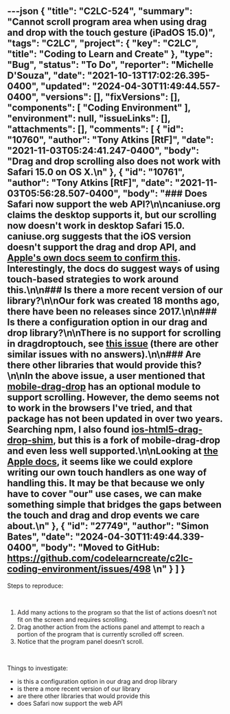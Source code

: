 ---json
{
  "title": "C2LC-524",
  "summary": "Cannot scroll program area when using drag and drop with the touch gesture (iPadOS 15.0)",
  "tags": "C2LC",
  "project": {
    "key": "C2LC",
    "title": "Coding to Learn and Create"
  },
  "type": "Bug",
  "status": "To Do",
  "reporter": "Michelle D'Souza",
  "date": "2021-10-13T17:02:26.395-0400",
  "updated": "2024-04-30T11:49:44.557-0400",
  "versions": [],
  "fixVersions": [],
  "components": [
    "Coding Environment"
  ],
  "environment": null,
  "issueLinks": [],
  "attachments": [],
  "comments": [
    {
      "id": "10760",
      "author": "Tony Atkins [RtF]",
      "date": "2021-11-03T05:24:41.247-0400",
      "body": "Drag and drop scrolling also does not work with Safari 15.0 on OS X.\n"
    },
    {
      "id": "10761",
      "author": "Tony Atkins [RtF]",
      "date": "2021-11-03T05:56:28.507-0400",
      "body": "### Does Safari now support the web API?\n\ncaniuse.org claims the desktop supports it, but our scrolling now doesn't work in desktop Safari 15.0.  caniuse.org suggests that the iOS version doesn't support the drag and drop API, and [Apple's own docs seem to confirm this](https://developer.apple.com/library/archive/documentation/AppleApplications/Reference/SafariWebContent/HandlingEvents/HandlingEvents.html#//apple_ref/doc/uid/TP40006511-SW19).  Interestingly, the docs do suggest ways of using touch-based strategies to work around this.\n\n### Is there a more recent version of our library?\n\nOur fork was created 18 months ago, there have been no releases since 2017.\n\n### Is there a configuration option in our drag and drop library?\n\nThere is no support for scrolling in dragdroptouch, see [this issue](https://github.com/Bernardo-Castilho/dragdroptouch/issues/3) (there are other similar issues with no answers).\n\n### Are there other libraries that would provide this?\n\nIn the above issue, a user mentioned that  [mobile-drag-drop](https://github.com/timruffles/mobile-drag-drop) has an optional module to support scrolling.  However, the demo seems not to work in the browsers I've tried, and that package has not been updated in over two years.  Searching npm, I also found [ios-html5-drag-drop-shim](https://github.com/pleku/ios-html5-drag-drop-shim), but this is a fork of mobile-drag-drop and even less well supported.\n\nLooking at [the Apple docs](https://developer.apple.com/library/archive/documentation/AppleApplications/Reference/SafariWebContent/HandlingEvents/HandlingEvents.html#//apple_ref/doc/uid/TP40006511-SW19), it seems like we could explore writing our own touch handlers as one way of handling this.  It may be that because we only have to cover \"our\" use cases, we can make something simple that bridges the gaps between the touch and drag and drop events we care about.\n"
    },
    {
      "id": "27749",
      "author": "Simon Bates",
      "date": "2024-04-30T11:49:44.339-0400",
      "body": "Moved to GitHub: <https://github.com/codelearncreate/c2lc-coding-environment/issues/498>&#x20;\n"
    }
  ]
}
---
Steps to reproduce:

 

1. Add many actions to the program so that the list of actions doesn’t not fit on the screen and requires scrolling. 
2. Drag another action from the actions panel and attempt to reach a portion of the program that is currently scrolled off screen. 
3. Notice that the program panel doesn’t scroll.

 

Things to investigate:

* is this a configuration option in our drag and drop library
* is there a more recent version of our library
* are there other libraries that would provide this
* does Safari now support the web API

 

        